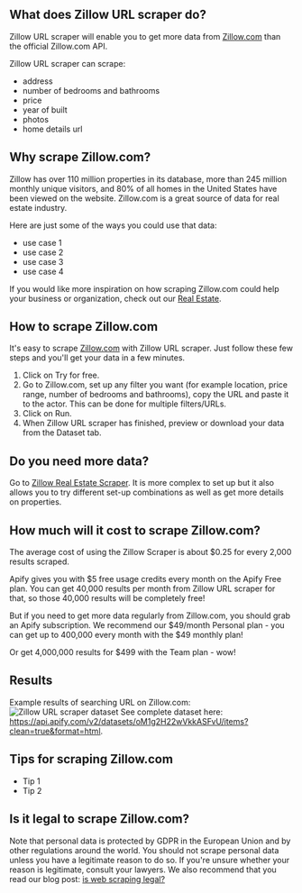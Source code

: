 ## What does Zillow URL scraper do?
Zillow URL scraper will enable you to get more data from [Zillow.com](https://zillow.com) than the official Zillow.com API.

Zillow URL scraper can scrape:
- address
- number of bedrooms and bathrooms
- price
- year of built
- photos
- home details url

## Why scrape Zillow.com?
Zillow has over 110 million properties in its database, more than 245 million monthly unique visitors, and 80% of all homes in the United States have been viewed on the website. Zillow.com is a great source of data for real estate industry.

Here are just some of the ways you could use that data:
- use case 1
- use case 2
- use case 3
- use case 4

If you would like more inspiration on how scraping Zillow.com could help your business or organization, check out our [Real Estate](https://apify.com/industries).

## How to scrape Zillow.com
It's easy to scrape [Zillow.com](https://zillow.com) with Zillow URL scraper. Just follow these few steps and you'll get your data in a few minutes.

1. Click on Try for free.
2. Go to Zillow.com, set up any filter you want (for example location, price range, number of bedrooms and bathrooms), copy the URL and paste it to the actor. This can be done for multiple filters/URLs. 
3. Click on Run.
4. When Zillow URL scraper has finished, preview or download your data from the Dataset tab.

## Do you need more data?
Go to [Zillow Real Estate Scraper](https://apify.com/petr_cermak/zillow-api-scraper). It is more complex to set up but it also allows you to try different set-up combinations as well as get more details on properties.

## How much will it cost to scrape Zillow.com?
The average cost of using the Zillow Scraper is about $0.25 for every 2,000 results scraped.

Apify gives you with $5 free usage credits every month on the Apify Free plan. You can get 40,000 results per month from Zillow URL scraper for that, so those 40,000 results will be completely free!

But if you need to get more data regularly from Zillow.com, you should grab an Apify subscription. We recommend our $49/month Personal plan - you can get up to 400,000 every month with the $49 monthly plan! 

Or get 4,000,000 results for $499 with the Team plan - wow!

## Results
Example results of searching URL on Zillow.com: ![Zillow URL scraper dataset]()
See complete dataset here: https://api.apify.com/v2/datasets/oM1g2H22wVkkASFvU/items?clean=true&format=html.

## Tips for scraping Zillow.com
- Tip 1
- Tip 2

## Is it legal to scrape Zillow.com?
Note that personal data is protected by GDPR in the European Union and by other regulations around the world. You should not scrape personal data unless you have a legitimate reason to do so. If you're unsure whether your reason is legitimate, consult your lawyers. We also recommend that you read our blog post: [is web scraping legal?](https://blog.apify.com/is-web-scraping-legal/)

